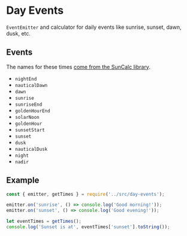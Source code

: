 Day Events
==========

`EventEmitter` and calculator for daily events like sunrise, sunset, dawn, dusk, etc.

Events
------

The names for these times [come from the SunCalc library](https://github.com/mourner/suncalc#sunlight-times).

* `nightEnd`
* `nauticalDawn`
* `dawn`
* `sunrise`
* `sunriseEnd`
* `goldenHourEnd`
* `solarNoon`
* `goldenHour`
* `sunsetStart`
* `sunset`
* `dusk`
* `nauticalDusk`
* `night`
* `nadir`

Example
-------

```js
const { emitter, getTimes } = require('../src/day-events');

emitter.on('sunrise', () => console.log('Good morning!'));
emitter.on('sunset', () => console.log('Good evening!'));

let eventTimes = getTimes();
console.log('Sunset is at', eventTimes['sunset'].toString());
```
